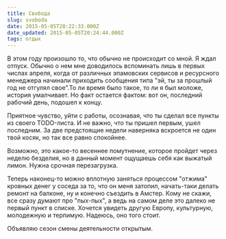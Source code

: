 ```yaml
---
title: Свобода
slug: svoboda
date: 2015-05-05T20:22:33.000Z
date_updated: 2015-05-05T20:24:44.000Z
tags: отдых
---
```


В этом году произошло то, что обычно не происходит со мной. Я ждал отпуск. Обычно о нем мне доводилось вспоминать лишь в первых числах апреля, когда от различных эпамовских сервисов и ресурсного менеджера начинали приходить сообщения типа "эй, ты за прошлый год не отгулял свое".То ли время было такое, то ли я был моложе, история умалчивает. Но факт остается фактом: вот он, последний рабочий день, подошел к концу.

Приятное чувство, уйти с работы, осознавая, что ты сделал все пункты из своего TODO-листа. И не важно, что ты пришел первым, ушел последним. За две предстоящие недели наверняка вскроется не один твой косяк, но так все равно спокойнее.

Возможно, это какое-то весеннее помутнение, которое пройдет через неделю безделия, но в данный момент ощущаешь себя как выжатый лимон. Нужна срочная перезагрузка.

Теперь наконец-то можно вплотную заняться процессом "отжима" кровных денег у соседа за то, что он меня затопил, начать-таки делать ремонт на балконе, ну и конечно съездить в Амстер. Кому не скажи, все сразу думают про "пых-пых", а ведь на самом деле это далеко не первый пункт в списке. Хочется увидеть другую Европу, культурную, молодежную и терпимую. Надеюсь, оно того стоит.

Объявляю сезон смены деятельности открытым.
